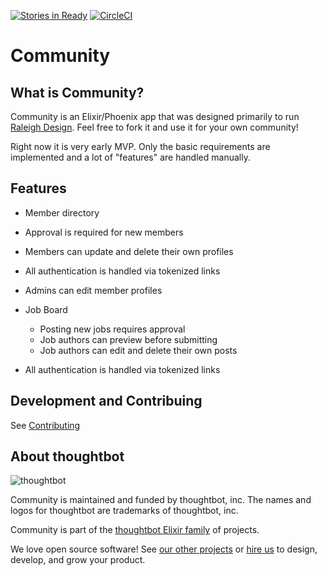 [![Stories in Ready](https://badge.waffle.io/thoughtbot/community.svg?label=ready&title=Ready)](http://waffle.io/thoughtbot/community)
[![CircleCI](https://circleci.com/gh/thoughtbot/community.svg?style=svg)](https://circleci.com/gh/thoughtbot/community)
# Community

## What is Community?

Community is an Elixir/Phoenix app that was designed primarily to run [Raleigh
Design]. Feel free to fork it and use it for your own community!

Right now it is very early MVP. Only the basic requirements are implemented and
a lot of "features" are handled manually.

[Raleigh Design]: https://raleighdesign.io

## Features

* Member directory
 * Approval is required for new members
 * Members can update and delete their own profiles
 * All authentication is handled via tokenized links
 * Admins can edit member profiles

* Job Board
  * Posting new jobs requires approval
  * Job authors can preview before submitting
  * Job authors can edit and delete their own posts
 * All authentication is handled via tokenized links

## Development and Contribuing

See [Contributing](CONTRIBUTING.md)

## About thoughtbot

![thoughtbot](https://thoughtbot.com/logo.png)

Community is maintained and funded by thoughtbot, inc.
The names and logos for thoughtbot are trademarks of thoughtbot, inc.

Community is part of the [thoughtbot Elixir family][elixir-phoenix] of projects.

We love open source software!
See [our other projects][community] or
[hire us][hire] to design, develop, and grow your product.

[elixir-phoenix]: https://thoughtbot.com/services/elixir-phoenix?utm_source=github
[community]: https://thoughtbot.com/community?utm_source=github
[hire]: https://thoughtbot.com?utm_source=github
